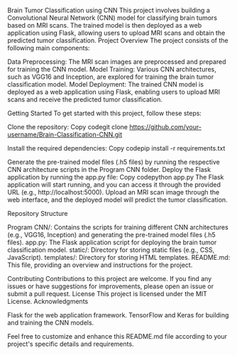 Brain Tumor Classification using CNN
This project involves building a Convolutional Neural Network (CNN) model for classifying brain tumors based on MRI scans. The trained model is then deployed as a web application using Flask, allowing users to upload MRI scans and obtain the predicted tumor classification.
Project Overview
The project consists of the following main components:

Data Preprocessing: The MRI scan images are preprocessed and prepared for training the CNN model.
Model Training: Various CNN architectures, such as VGG16 and Inception, are explored for training the brain tumor classification model.
Model Deployment: The trained CNN model is deployed as a web application using Flask, enabling users to upload MRI scans and receive the predicted tumor classification.

Getting Started
To get started with this project, follow these steps:

Clone the repository:
Copy codegit clone https://github.com/your-username/Brain-Classification-CNN.git

Install the required dependencies:
Copy codepip install -r requirements.txt

Generate the pre-trained model files (.h5 files) by running the respective CNN architecture scripts in the Program CNN folder.
Deploy the Flask application by running the app.py file:
Copy codepython app.py
The Flask application will start running, and you can access it through the provided URL (e.g., http://localhost:5000).
Upload an MRI scan image through the web interface, and the deployed model will predict the tumor classification.

Repository Structure

Program CNN/: Contains the scripts for training different CNN architectures (e.g., VGG16, Inception) and generating the pre-trained model files (.h5 files).
app.py: The Flask application script for deploying the brain tumor classification model.
static/: Directory for storing static files (e.g., CSS, JavaScript).
templates/: Directory for storing HTML templates.
README.md: This file, providing an overview and instructions for the project.

Contributing
Contributions to this project are welcome. If you find any issues or have suggestions for improvements, please open an issue or submit a pull request.
License
This project is licensed under the MIT License.
Acknowledgments

Flask for the web application framework.
TensorFlow and Keras for building and training the CNN models.

Feel free to customize and enhance this README.md file according to your project's specific details and requirements.
